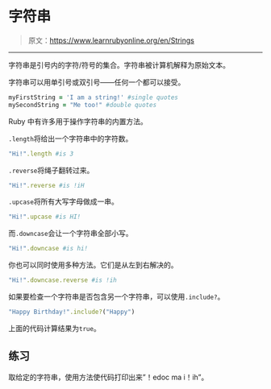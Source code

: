 # 字符串

> 原文：<https://www.learnrubyonline.org/en/Strings>

* * *

字符串是引号内的字符/符号的集合。字符串被计算机解释为原始文本。

字符串可以用单引号或双引号——任何一个都可以接受。

```rb
myFirstString = 'I am a string!' #single quotes
mySecondString = "Me too!" #double quotes 
```

Ruby 中有许多用于操作字符串的内置方法。

`.length`将给出一个字符串中的字符数。

```rb
"Hi!".length #is 3 
```

`.reverse`将绳子翻转过来。

```rb
"Hi!".reverse #is !iH 
```

`.upcase`将所有大写字母做成一串。

```rb
"Hi!".upcase #is HI! 
```

而`.downcase`会让一个字符串全部小写。

```rb
"Hi!".downcase #is hi! 
```

你也可以同时使用多种方法。它们是从左到右解决的。

```rb
"Hi!".downcase.reverse #is !ih 
```

如果要检查一个字符串是否包含另一个字符串，可以使用`.include?`。

```rb
"Happy Birthday!".include?("Happy") 
```

上面的代码计算结果为`true`。

## 练习

取给定的字符串，使用方法使代码打印出来”！edoc ma i！ih”。